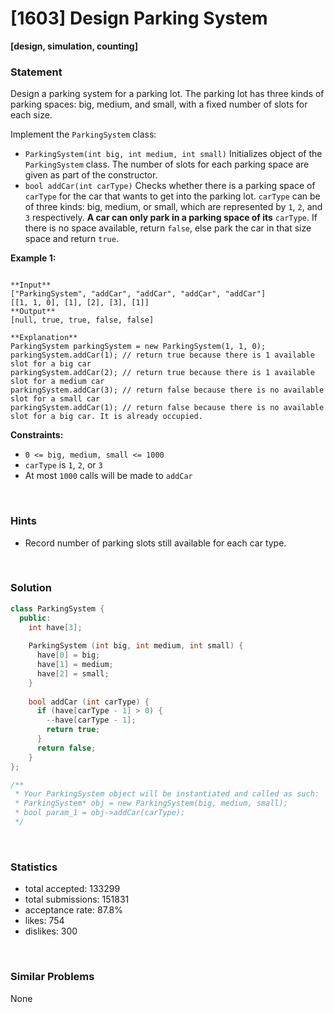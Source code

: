# [1603] Design Parking System

**[design, simulation, counting]**

### Statement

Design a parking system for a parking lot. The parking lot has three kinds of parking spaces: big, medium, and small, with a fixed number of slots for each size.

Implement the `ParkingSystem` class:

* `ParkingSystem(int big, int medium, int small)` Initializes object of the `ParkingSystem` class. The number of slots for each parking space are given as part of the constructor.
* `bool addCar(int carType)` Checks whether there is a parking space of `carType` for the car that wants to get into the parking lot. `carType` can be of three kinds: big, medium, or small, which are represented by `1`, `2`, and `3` respectively. **A car can only park in a parking space of its** `carType`. If there is no space available, return `false`, else park the car in that size space and return `true`.


**Example 1:**

```

**Input**
["ParkingSystem", "addCar", "addCar", "addCar", "addCar"]
[[1, 1, 0], [1], [2], [3], [1]]
**Output**
[null, true, true, false, false]

**Explanation**
ParkingSystem parkingSystem = new ParkingSystem(1, 1, 0);
parkingSystem.addCar(1); // return true because there is 1 available slot for a big car
parkingSystem.addCar(2); // return true because there is 1 available slot for a medium car
parkingSystem.addCar(3); // return false because there is no available slot for a small car
parkingSystem.addCar(1); // return false because there is no available slot for a big car. It is already occupied.

```

**Constraints:**
* `0 <= big, medium, small <= 1000`
* `carType` is `1`, `2`, or `3`
* At most `1000` calls will be made to `addCar`


<br>

### Hints

- Record number of parking slots still available for each car type.

<br>

### Solution

```cpp
class ParkingSystem {
  public:
    int have[3];
  
    ParkingSystem (int big, int medium, int small) {
      have[0] = big;
      have[1] = medium;
      have[2] = small;
    }
    
    bool addCar (int carType) {
      if (have[carType - 1] > 0) {
        --have[carType - 1];
        return true;
      }
      return false;
    }
};

/**
 * Your ParkingSystem object will be instantiated and called as such:
 * ParkingSystem* obj = new ParkingSystem(big, medium, small);
 * bool param_1 = obj->addCar(carType);
 */
```

<br>

### Statistics

- total accepted: 133299
- total submissions: 151831
- acceptance rate: 87.8%
- likes: 754
- dislikes: 300

<br>

### Similar Problems

None
